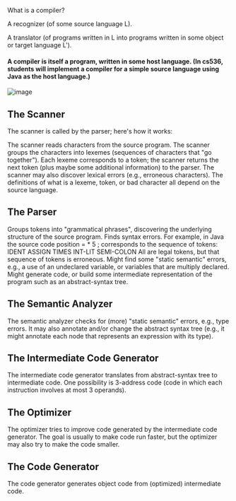 What is a compiler?

A recognizer (of some source language L).

A translator (of programs written in L into programs written in some object or target language L').

#### A compiler is itself a program, written in some host language. (In cs536, students will implement a compiler for a simple source language using Java as the host language.)

![image](https://github.com/ervardaan/WISCONSIN-COMPILER/assets/86986617/25b032f2-d1b6-4320-942d-4f6bad64f154)

## The Scanner
The scanner is called by the parser; here's how it works:

The scanner reads characters from the source program.
The scanner groups the characters into lexemes (sequences of characters that "go together").
Each lexeme corresponds to a token; the scanner returns the next token (plus maybe some additional information) to the parser.
The scanner may also discover lexical errors (e.g., erroneous characters).
The definitions of what is a lexeme, token, or bad character all depend on the source language.

## The Parser
Groups tokens into "grammatical phrases", discovering the underlying structure of the source program.
Finds syntax errors. For example, in Java the source code
position = * 5 ;
corresponds to the sequence of tokens:
IDENT ASSIGN TIMES INT-LIT SEMI-COLON
All are legal tokens, but that sequence of tokens is erroneous.
Might find some "static semantic" errors, e.g., a use of an undeclared variable, or variables that are multiply declared.
Might generate code, or build some intermediate representation of the program such as an abstract-syntax tree.

## The Semantic Analyzer
The semantic analyzer checks for (more) "static semantic" errors, e.g., type errors. It may also annotate and/or change the abstract syntax tree (e.g., it might annotate each node that represents an expression with its type). 

## The Intermediate Code Generator
The intermediate code generator translates from abstract-syntax tree to intermediate code. One possibility is 3-address code (code in which each instruction involves at most 3 operands).

## The Optimizer
The optimizer tries to improve code generated by the intermediate code generator. The goal is usually to make code run faster, but the optimizer may also try to make the code smaller.

## The Code Generator
The code generator generates object code from (optimized) intermediate code. 
